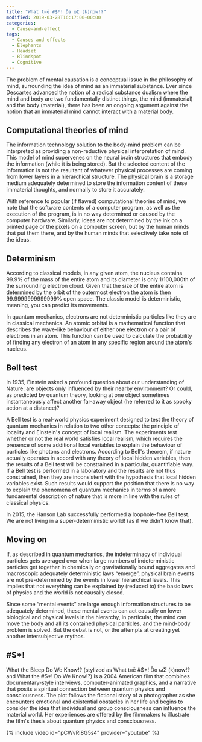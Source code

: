 ```yaml
---
title: "What tнē #$*! D̄ө ωΣ (k)πow!?"
modified: 2019-03-28T16:17:00+00:00
categories:
  - Cause-and-effect
tags:
  - Causes and effects
  - Elephants
  - Headset
  - Blindspot
  - Cognitive
---
```


The problem of mental causation is a conceptual issue in the philosophy of mind, surrounding the idea of mind as an immaterial substance. Ever since Descartes advanced the notion of a radical substance dualism where the mind and body are two fundamentally distinct things, the mind (immaterial) and the body (material), there has been an ongoing argument against the notion that an immaterial mind cannot interact with a material body. 

## Computational theories of mind

The information technology solution to the body-mind problem can be interpreted as providing a non-reductive physical interpretation of mind. This model of mind supervenes on the neural brain structures that embody the information (while it is being stored). But the selected content of the information is not the resultant of whatever physical processes are coming from lower layers in a hierarchical structure. The physical brain is a storage medium adequately determined to store the information content of these immaterial thoughts, and normally to store it accurately.

With reference to popular (if flawed) computational theories of mind, we note that the software contents of a computer program, as well as the execution of the program, is in no way determined or caused by the computer hardware. Similarly, ideas are not determined by the ink on a printed page or the pixels on a computer screen, but by the human minds that put them there, and by the human minds that selectively take note of the ideas. 

## Determinism 

According to classical models, in any given atom, the nucleus contains 99.9% of the mass of the entire atom and its diameter is only 1/100,000th of the surrounding electron cloud. Given that the size of the entire atom is determined by the orbit of the outermost electron the atom is then 99.9999999999999% open space. The classic model is deterministic, meaning, you can predict its movements.

In quantum mechanics, electrons are not deterministic particles like they are in classical mechanics. An atomic orbital is a mathematical function that describes the wave-like behaviour of either one electron or a pair of electrons in an atom. This function can be used to calculate the probability of finding any electron of an atom in any specific region around the atom's nucleus. 

## Bell test

In 1935, Einstein asked a profound question about our understanding of Nature: are objects only influenced by their nearby environment? Or could, as predicted by quantum theory, looking at one object sometimes instantaneously affect another far-away object (he referred to it as spooky action at a distance)?

A Bell test is a real-world physics experiment designed to test the theory of quantum mechanics in relation to two other concepts: the principle of locality and Einstein's concept of local realism. The experiments test whether or not the real world satisfies local realism, which requires the presence of some additional local variables to explain the behaviour of particles like photons and electrons. According to Bell's theorem, if nature actually operates in accord with any theory of local hidden variables, then the results of a Bell test will be constrained in a particular, quantifiable way. If a Bell test is performed in a laboratory and the results are not thus constrained, then they are inconsistent with the hypothesis that local hidden variables exist. Such results would support the position that there is no way to explain the phenomena of quantum mechanics in terms of a more fundamental description of nature that is more in line with the rules of classical physics.

In 2015, the Hanson Lab successfully performed a loophole-free Bell test. We are not living in a super-deterministic world! (as if we didn't know that).

## Moving on

If, as described in quantum mechanics, the indeterminacy of individual particles gets averaged over when large numbers of indeterministic particles get together in chemically or gravitationally bound aggregates and macroscopic adequately deterministic laws “emerge”, physical brain events are not pre-determined by the events in lower hierarchical levels. This implies that not everything can be explained by (reduced to) the basic laws of physics and the world is not causally closed.

Since some “mental events” are large enough information structures to be adequately determined, these mental events can act causally on lower biological and physical levels in the hierarchy, in particular, the mind can move the body and all its contained physical particles, and the mind-body problem is solved. But the debat is not, or the attempts at creating yet another intersubjective mythos.

## #$*!

What the Bleep Do We Know!? (stylized as What tнē #$*! D̄ө ωΣ (k)πow!? and What the #$*! Do We Know!?) is a 2004 American film that combines documentary-style interviews, computer-animated graphics, and a narrative that posits a spiritual connection between quantum physics and consciousness. The plot follows the fictional story of a photographer as she encounters emotional and existential obstacles in her life and begins to consider the idea that individual and group consciousness can influence the material world. Her experiences are offered by the filmmakers to illustrate the film's thesis about quantum physics and consciousness. 

{% include video id="pCWvRI8G5s4" provider="youtube" %}

